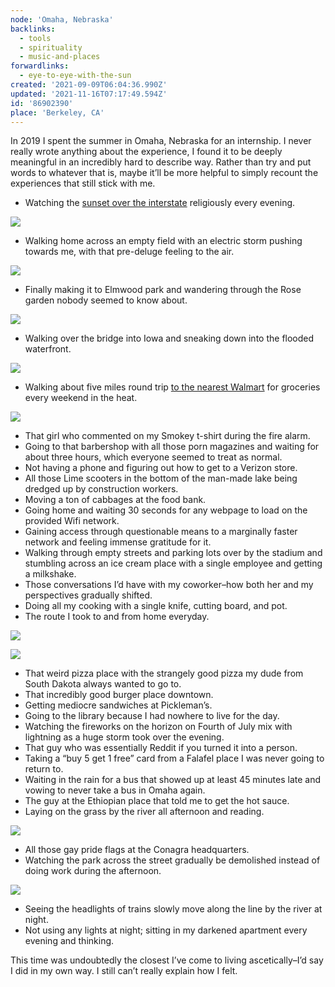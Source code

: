 ```yaml
---
node: 'Omaha, Nebraska'
backlinks:
  - tools
  - spirituality
  - music-and-places
forwardlinks:
  - eye-to-eye-with-the-sun
created: '2021-09-09T06:04:36.990Z'
updated: '2021-11-16T07:17:49.594Z'
id: '86902390'
place: 'Berkeley, CA'
---
```


In 2019 I spent the summer in Omaha, Nebraska for an internship. I never really wrote anything about the experience, I found it to be deeply meaningful in an incredibly hard to describe way. Rather than try and put words to whatever that is, maybe it’ll be more helpful to simply recount the experiences that still stick with me.

- Watching the [sunset over the interstate](eye-to-eye-with-the-sun.md) religiously every evening.

![](images/86902390/BlijYbjebi.webp " ")

- Walking home across an empty field with an electric storm pushing towards me, with that pre-deluge feeling to the air.

![](images/86902390/NGJlByaGzb.webp " ")

- Finally making it to Elmwood park and wandering through the Rose garden nobody seemed to know about.

![](images/86902390/XEHcmkMJWQ.webp " ")

- Walking over the bridge into Iowa and sneaking down into the flooded waterfront.

![](images/86902390/LRJDsAfwnW.webp " ")

- Walking about five miles round trip [to the nearest Walmart](https://goo.gl/maps/DDojD4VyqvsSwskdA) for groceries every weekend in the heat. 

![](images/86902390/LedfIFLoIx.webp " ")

- That girl who commented on my Smokey t-shirt during the fire alarm.
- Going to that barbershop with all those porn magazines and waiting for about three hours, which everyone seemed to treat as normal.
- Not having a phone and figuring out how to get to a Verizon store.
- All those Lime scooters in the bottom of the man-made lake being dredged up by construction workers.
- Moving a ton of cabbages at the food bank.
- Going home and waiting 30 seconds for any webpage to load on the provided Wifi network.
- Gaining access through questionable means to a marginally faster network and feeling immense gratitude for it.
- Walking through empty streets and parking lots over by the stadium and stumbling across an ice cream place with a single employee and getting a milkshake.
- Those conversations I’d have with my coworker–how both her and my perspectives gradually shifted.
- Doing all my cooking with a single knife, cutting board, and pot. 
- The route I took to and from home everyday.

![](images/86902390/qriafLpjrT.webp " ")

![](images/86902390/aPoKWoiwVt.webp " ")

- That weird pizza place with the strangely good pizza my dude from South Dakota always wanted to go to.
- That incredibly good burger place downtown.
- Getting mediocre sandwiches at Pickleman’s.
- Going to the library because I had nowhere to live for the day.
- Watching the fireworks on the horizon on Fourth of July mix with lightning as a huge storm took over the evening.
- That guy who was essentially Reddit if you turned it into a person.
- Taking a “buy 5 get 1 free” card from a Falafel place I was never going to return to.
- Waiting in the rain for a bus that showed up at least 45 minutes late and vowing to never take a bus in Omaha again.
- The guy at the Ethiopian place that told me to get the hot sauce.
- Laying on the grass by the river all afternoon and reading.

![](images/86902390/kEpTQLnKnT.webp " ")

- All those gay pride flags at the Conagra headquarters.
- Watching the park across the street gradually be demolished instead of doing work during the afternoon.

![](images/86902390/JdSqBBGzCr.webp " ")

- Seeing the headlights of trains slowly move along the line by the river at night.
- Not using any lights at night; sitting in my darkened apartment every evening and thinking.

This time was undoubtedly the closest I’ve come to living ascetically–I’d say I did in my own way. I still can’t really explain how I felt. 
